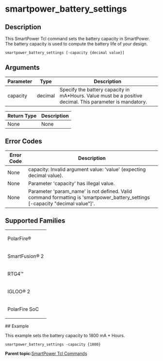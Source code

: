 # smartpower\_battery\_settings

## Description

This SmartPower Tcl command sets the battery capacity in SmartPower. The battery capacity is used to compute the battery life of your design.

```
smartpower_battery_settings [-capacity {decimal value}]
```

## Arguments

|Parameter|Type|Description|
|---------|----|-----------|
|capacity|decimal|Specify the battery capacity in mA\*Hours. Value must be a positive decimal. This parameter is mandatory.|

|Return Type|Description|
|-----------|-----------|
|None|None|

## Error Codes

|Error Code|Description|
|----------|-----------|
|None|capacity: Invalid argument value: 'value' \(expecting decimal value\).|
|None|Parameter 'capacity' has illegal value.|
|None|Parameter 'param\_name' is not defined. Valid command formatting is 'smartpower\_battery\_settings \[-capacity "decimal value"\]'.|

## Supported Families

<table id="GUID-11FA037C-5B63-46E3-B3BC-1CA38E4AE888"><tbody><tr><td>

PolarFire®

</td></tr><tr><td>

SmartFusion® 2

</td></tr><tr><td>

RTG4™

</td></tr><tr><td>

IGLOO® 2

</td></tr><tr><td>

PolarFire SoC

</td></tr></tbody>
</table>## Example

This example sets the battery capacity to 1800 mA \* Hours.

```
smartpower_battery_settings -capacity {1800}
```

**Parent topic:**[SmartPower Tcl Commands](GUID-33C45F08-A467-4461-B5EF-8D86325E235A.md)

